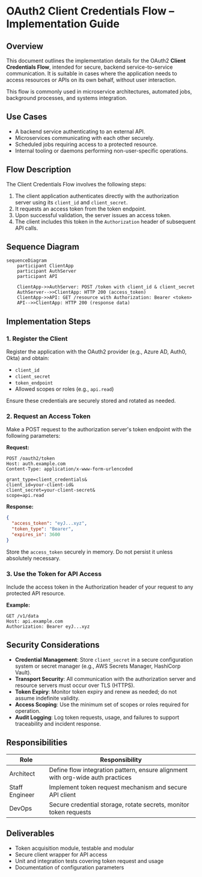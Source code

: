 # OAuth2 Client Credentials Flow – Implementation Guide

## Overview

This document outlines the implementation details for the OAuth2 **Client Credentials Flow**, intended for secure, backend service-to-service communication. It is suitable in cases where the application needs to access resources or APIs on its own behalf, without user interaction.

This flow is commonly used in microservice architectures, automated jobs, background processes, and systems integration.

## Use Cases

- A backend service authenticating to an external API.
- Microservices communicating with each other securely.
- Scheduled jobs requiring access to a protected resource.
- Internal tooling or daemons performing non-user-specific operations.

## Flow Description

The Client Credentials Flow involves the following steps:

1. The client application authenticates directly with the authorization server using its `client_id` and `client_secret`.
2. It requests an access token from the token endpoint.
3. Upon successful validation, the server issues an access token.
4. The client includes this token in the `Authorization` header of subsequent API calls.

## Sequence Diagram

```mermaid
sequenceDiagram
    participant ClientApp
    participant AuthServer
    participant API

    ClientApp->>AuthServer: POST /token with client_id & client_secret
    AuthServer-->>ClientApp: HTTP 200 (access_token)
    ClientApp->>API: GET /resource with Authorization: Bearer <token>
    API-->>ClientApp: HTTP 200 (response data)
```

## Implementation Steps

### 1. Register the Client

Register the application with the OAuth2 provider (e.g., Azure AD, Auth0, Okta) and obtain:

- `client_id`
- `client_secret`
- `token_endpoint`
- Allowed scopes or roles (e.g., `api.read`)

Ensure these credentials are securely stored and rotated as needed.

### 2. Request an Access Token

Make a POST request to the authorization server's token endpoint with the following parameters:

**Request:**

```http
POST /oauth2/token
Host: auth.example.com
Content-Type: application/x-www-form-urlencoded

grant_type=client_credentials&
client_id=your-client-id&
client_secret=your-client-secret&
scope=api.read
```

**Response:**

```json
{
  "access_token": "eyJ...xyz",
  "token_type": "Bearer",
  "expires_in": 3600
}
```

Store the `access_token` securely in memory. Do not persist it unless absolutely necessary.

### 3. Use the Token for API Access

Include the access token in the Authorization header of your request to any protected API resource.

**Example:**

```http
GET /v1/data
Host: api.example.com
Authorization: Bearer eyJ...xyz
```

## Security Considerations

- **Credential Management**: Store `client_secret` in a secure configuration system or secret manager (e.g., AWS Secrets Manager, HashiCorp Vault).
- **Transport Security**: All communication with the authorization server and resource servers must occur over TLS (HTTPS).
- **Token Expiry**: Monitor token expiry and renew as needed; do not assume indefinite validity.
- **Access Scoping**: Use the minimum set of scopes or roles required for operation.
- **Audit Logging**: Log token requests, usage, and failures to support traceability and incident response.

## Responsibilities

| Role           | Responsibility                                                                 |
| -------------- | ------------------------------------------------------------------------------ |
| Architect      | Define flow integration pattern, ensure alignment with org-wide auth practices |
| Staff Engineer | Implement token request mechanism and secure API client                        |
| DevOps         | Secure credential storage, rotate secrets, monitor token requests              |

## Deliverables

- Token acquisition module, testable and modular
- Secure client wrapper for API access
- Unit and integration tests covering token request and usage
- Documentation of configuration parameters
